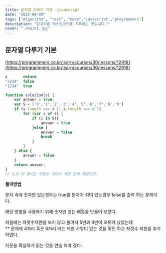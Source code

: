 ```yaml
---
title: 문자열 다루기 기본 -javascript
date: "2022-04-09"
tags: ["Algorithm", "test", "code",'javascript','programmers']
description: "알고리즘 테스트코드를 기록하는 곳입니다."
cover: "./main1.jpg"
---
```


## 문자열 다루기 기본

[https://programmers.co.kr/learn/courses/30/lessons/12918](https://programmers.co.kr/learn/courses/30/lessons/12918)

```javascript
s       return
"a234"	false
"1234"	true

function solution(s) {
    var answer = true;
    var S = ['0','1','2','3','4','5','6','7','8','9']
    if (s.length === 4 || s.length === 6 ){
        for (var i of s) {
            if (i in S){
                answer = true
            }else {
                answer = false
                break
            }
        }
    } else {
        answer = false
    }
    return answer;
}
// 5,6 이 틀리는 이유는 자리수 제한 문제 때문이다.
```

**풀이방법**

문자 속에 숫자만 있는경우는 true를 문자가 섞여 있는경우 false를 출력 하는 문제이다.

해당 방법을 사용하기 위해 숫자만 있는 배열을 만들어 보았다.

처음에는 자릿수제한을 보지 않고 풀어서 5번과 6번이 오류가 났었는데  
** 문제에 4자리 혹은 6자리 라는 제한 사항이 있는 것을 확인 하고 자릿수 제한을 추가 하였다.

지문을 확실하게 읽는 것을 연습 해야 겠다.